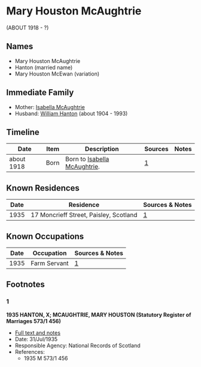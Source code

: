 ﻿---
layout: person
subject_key: i54273056
permalink: /people/i54273056
---

# Mary Houston McAughtrie
(ABOUT 1918 - ?)

## Names

* Mary Houston McAughtrie
* Hanton (married name)
* Mary Houston McEwan (variation)

## Immediate Family

* Mother: [Isabella McAughtrie](./@88003126@-isabella-mcaughtrie-b-d.md)
* Husband: [William Hanton](./@19187808@-william-hanton-b1904-d1993.md) (about 1904 - 1993)

## Timeline

Date | Item | Description | Sources | Notes
---|---|---|---|---
about 1918 | Born | Born to [Isabella McAughtrie](./@88003126@-isabella-mcaughtrie-b-d.md). | [1](#1) | 

## Known Residences

Date | Residence | Sources & Notes
---|---|---
1935 | 17 Moncrieff Street, Paisley, Scotland | [1](#1)

## Known Occupations

Date | Occupation | Sources & Notes
---|---|---
1935 | Farm Servant | [1](#1)

## Footnotes

### 1

**1935 HANTON, X; MCAUGHTRIE, MARY HOUSTON (Statutory Register of Marriages 573/1 456)**

* [Full text and notes](../sources/@20380977@-1935-hanton,-william;-mcaughtrie,-mary-houston-statutory-register-of-marriages-573-1-456-.md)
* Date: 31/Jul/1935
* Responsible Agency: National Records of Scotland
* References: 
  * 1935 M 573/1 456

